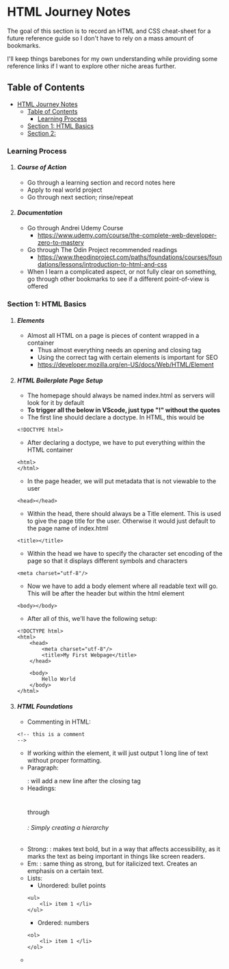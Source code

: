 
# HTML Journey Notes
The goal of this section is to record an HTML and CSS cheat-sheet for a future reference guide so I don't have to rely on a mass amount of bookmarks. 

I'll keep things barebones for my own understanding while providing some reference links if I want to explore other niche areas further. 

## Table of Contents
- [HTML Journey Notes](#html-journey-notes)
    - [Table of Contents](#table-of-contents)
        - [Learning Process](#learning-process)
    - [Section 1: HTML Basics](#section-1-html-basics)
    - [Section 2: ](#)

### Learning Process
1. #### ***Course of Action***
    - Go through a learning section and record notes here
    - Apply to real world project
    - Go through next section; rinse/repeat

2. #### ***Documentation***
    - Go through Andrei Udemy Course
        - https://www.udemy.com/course/the-complete-web-developer-zero-to-mastery
    - Go through The Odin Project recommended readings
        - https://www.theodinproject.com/paths/foundations/courses/foundations/lessons/introduction-to-html-and-css
    - When I learn a complicated aspect, or not fully clear on something, go through other bookmarks to see if a different point-of-view is offered

### Section 1: HTML Basics
1. #### ***Elements***
    - Almost all HTML on a page is pieces of content wrapped in a container
        - Thus almost everything needs an opening and closing tag
        - Using the correct tag with certain elements is important for SEO
        - https://developer.mozilla.org/en-US/docs/Web/HTML/Element
2. #### ***HTML Boilerplate Page Setup***
    - The homepage should always be named index.html as servers will look for it by default
    - **To trigger all the below in VScode, just type "!" without the quotes**
    - The first line should declare a doctype. In HTML, this would be
    ```
    <!DOCTYPE html>
    ```
    - After declaring a doctype, we have to put everything within the HTML container
    ```
    <html>
    </html>
    ```
    - In the page header, we will put metadata that is not viewable to the user
    ```
    <head></head>
    ```
    - Within the head, there should always be a Title element. This is used to give the page title for the user. Otherwise it would just default to the page name of index.html
    ```
    <title></title>
    ```
    - Within the head we have to specify the character set encoding of the page so that it displays different symbols and characters
    ```
    <meta charset="utf-8"/>
    ```
    - Now we have to add a body element where all readable text will go. This will be after the header but within the html element
    ```
    <body></body>
    ```
    - After all of this, we'll have the following setup:
    ```
    <!DOCTYPE html>
    <html>
        <head>
            <meta charset="utf-8"/>
            <title>My First Webpage</title>
        </head>

        <body>
            Hello World
        </body>
    </html>
    ```
3. #### ***HTML Foundations***
    - Commenting in HTML: 
    ```
    <!-- this is a comment 
    -->
    ```
    - If working within the <body> element, it will just output 1 long line of text without proper formatting. 
    - Paragraph: <p></p>: will add a new line after the closing tag
    - Headings: <h1></h1> through <h6>: Simply creating a hierarchy
    - Strong: <strong></strong>: makes text bold, but in a way that affects accessibility, as it marks the text as being important in things like screen readers.
    - Em: <em></em>: same thing as strong, but for italicized text. Creates an emphasis on a certain text.
    - Lists:
        - Unordered: bullet points
        ```
        <ul>
            <li> item 1 </li>
        </ul>
        ```
        - Ordered: numbers
        ```
        <ol>
            <li> item 1 </li>
        </ol>
        ```
    - 
